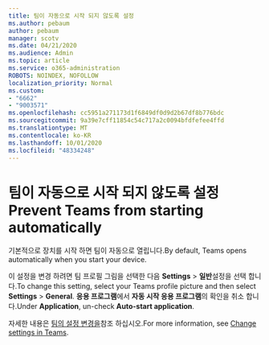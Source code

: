 ```yaml
---
title: 팀이 자동으로 시작 되지 않도록 설정
ms.author: pebaum
author: pebaum
manager: scotv
ms.date: 04/21/2020
ms.audience: Admin
ms.topic: article
ms.service: o365-administration
ROBOTS: NOINDEX, NOFOLLOW
localization_priority: Normal
ms.custom:
- "6662"
- "9003571"
ms.openlocfilehash: cc5951a271173d1f6849df0d9d2b67df8b776bdc
ms.sourcegitcommit: 9a39e7cff11854c54c717a2c0094bfdfefee4ffd
ms.translationtype: MT
ms.contentlocale: ko-KR
ms.lasthandoff: 10/01/2020
ms.locfileid: "48334248"
---
```

# <a name="prevent-teams-from-starting-automatically"></a><span data-ttu-id="611c7-102">팀이 자동으로 시작 되지 않도록 설정</span><span class="sxs-lookup"><span data-stu-id="611c7-102">Prevent Teams from starting automatically</span></span>

<span data-ttu-id="611c7-103">기본적으로 장치를 시작 하면 팀이 자동으로 열립니다.</span><span class="sxs-lookup"><span data-stu-id="611c7-103">By default, Teams opens automatically when you start your device.</span></span>

<span data-ttu-id="611c7-104">이 설정을 변경 하려면 팀 프로필 그림을 선택한 다음 **Settings**  >   **일반**설정을 선택 합니다.</span><span class="sxs-lookup"><span data-stu-id="611c7-104">To change this setting, select your Teams profile picture and then select  **Settings** >  **General**.</span></span> <span data-ttu-id="611c7-105">**응용 프로그램**에서 **자동 시작 응용 프로그램**의 확인을 취소 합니다.</span><span class="sxs-lookup"><span data-stu-id="611c7-105">Under  **Application**, un-check  **Auto-start application**.</span></span>

<span data-ttu-id="611c7-106">자세한 내용은  [팀의 설정 변경을](https://support.microsoft.com/office/b506e8f1-1a96-4cf1-8c6b-b6ed4f424bc7)참조 하십시오.</span><span class="sxs-lookup"><span data-stu-id="611c7-106">For more information, see  [Change settings in Teams](https://support.microsoft.com/office/b506e8f1-1a96-4cf1-8c6b-b6ed4f424bc7).</span></span>
